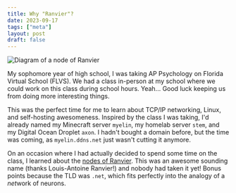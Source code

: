 ```yaml
---
title: Why "Ranvier"?
date: 2023-09-17
tags: ["meta"]
layout: post
draft: false
---
```


![Diagram of a node of Ranvier](https://upload.wikimedia.org/wikipedia/commons/thumb/3/34/Gray631.png/250px-Gray631.png)

My sophomore year of high school, I was taking AP Psychology on Florida Virtual
School (FLVS). We had a class in-person at my school where we could work on this
class during school hours. Yeah... Good luck keeping us from doing more
interesting things.

This was the perfect time for me to learn about TCP/IP networking, Linux, and
self-hosting awesomeness. Inspired by the class I was taking, I'd already named
my Minecraft server `myelin`, my homelab server `stem`, and my Digital Ocean
Droplet `axon`. I hadn't bought a domain before, but the time was coming, as
`myelin.ddns.net` just wasn't cutting it anymore.

On an occasion where I had actually decided to spend some time on the class, I
learned about the [nodes of
Ranvier](https://en.wikipedia.org/wiki/Node_of_Ranvier). This was an awesome
sounding name (thanks Louis-Antoine Ranvier!) and nobody had taken it yet! Bonus
points because the TLD was `.net`, which fits perfectly into the analogy of a
*net*work of neurons.

